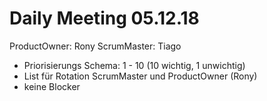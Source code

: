 # Daily Meeting 05.12.18  
ProductOwner: Rony
ScrumMaster: Tiago

* Priorisierungs Schema: 1 - 10 (10 wichtig, 1 unwichtig)  
* List für Rotation ScrumMaster und ProductOwner (Rony)
* keine Blocker
